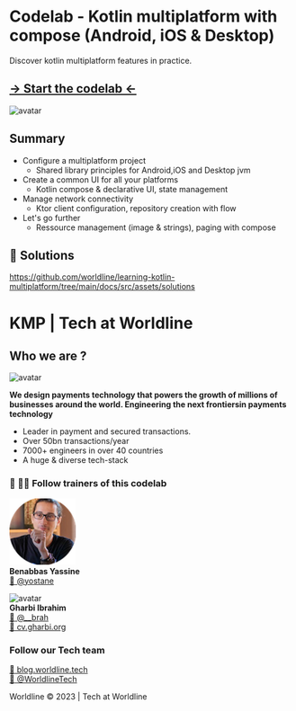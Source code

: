 # Codelab - Kotlin multiplatform with compose  (Android, iOS & Desktop)

Discover kotlin multiplatform features in practice.

## [→ Start the codelab ←](https://worldline.github.io/learning-kotlin-multiplatform/)

![avatar](docs/src/assets/images/qrcode.png)  

## Summary 
* Configure a multiplatform project 
    * Shared library principles for Android,iOS and Desktop jvm 
* Create a common UI for all your platforms 
    * Kotlin compose & declarative UI, state management 
* Manage network connectivity 
    * Ktor client configuration, repository creation with flow 
* Let's go further
    * Ressource management (image & strings), paging with compose 

##  🎯 Solutions 
https://github.com/worldline/learning-kotlin-multiplatform/tree/main/docs/src/assets/solutions

# KMP | Tech at Worldline
## Who we are ?

![avatar](docs/src/assets/images/logo_worldline.png)  

**We design payments technology that powers the growth of millions​ of businesses around the world. Engineering the next frontiers​ in payments technology​**  
* Leader in payment and secured transactions. ​ 
* Over 50bn transactions/year​
* 7000+ engineers​ in over 40 countries​
* A huge & diverse​ tech-stack

### 🔗 👨‍🏫 Follow trainers of this codelab


![avatar](docs/src/assets/images/avatar2.png)  
**Benabbas Yassine**  
[🔗 @yostane​](https://twitter.com/yostane)  


![avatar](docs/src/assets/images/avatar.png)  
**Gharbi Ibrahim**  
[🔗 @__brah​](https://twitter.com/__brah)  
[🔗 cv.gharbi.org](https://cv.gharbi.org)

### Follow our Tech team

[🔗 blog.worldline.tech](http://blog.worldline.tech)     
[🔗 @WorldlineTech​](https://twitter.com/worldlinetech)

Worldline © 2023 | Tech at Worldline
